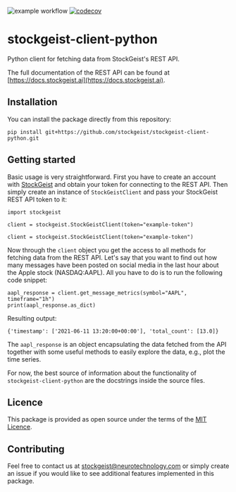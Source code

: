 ![example workflow](https://github.com/stockgeist/stockgeist-client-python/actions/workflows/main.yml/badge.svg)
[![codecov](https://codecov.io/gh/stockgeist/stockgeist-client-python/branch/master/graph/badge.svg?token=NB0TY4LXTD)](https://codecov.io/gh/stockgeist/stockgeist-client-python)

[comment]: <> ([![Documentation Status]&#40;https://readthedocs.org/projects/stockgeist-client-python/badge/?version=latest&#41;]&#40;https://stockgeist-client-python.readthedocs.io/en/latest/?badge=latest&#41;)


# stockgeist-client-python
Python client for fetching data from StockGeist's REST API. 

The full documentation of the REST API 
can be found at [https://docs.stockgeist.ai](https://docs.stockgeist.ai).

## Installation
You can install the package directly from this repository:

`pip install git+https://github.com/stockgeist/stockgeist-client-python.git`

## Getting started
Basic usage is very straightforward. First you have to create an account with 
[StockGeist](https://dashboard.stockgeist.ai) and obtain your token for connecting to the REST API.
Then simply create an instance of `StockGeistClient` and pass your StockGeist REST API token to it:

```
import stockgeist

client = stockgeist.StockGeistClient(token="example-token")
```

`client = stockgeist.StockGeistClient(token="example-token")`

Now through the `client` object you get the access to all methods for fetching data from the REST API. 
Let's say that you want to find out how many messages have been posted on social media in the last hour
about the Apple stock (NASDAQ:AAPL). All you have to do is to run the following code snippet:

```
aapl_response = client.get_message_metrics(symbol="AAPL", timeframe="1h")
print(aapl_response.as_dict)
```

Resulting output:

```
{'timestamp': ['2021-06-11 13:20:00+00:00'], 'total_count': [13.0]}
```

The `aapl_response` is an object encapsulating the data fetched from the API together with some useful 
methods to easily explore the data, e.g., plot the time series.

For now, the best source of information about the functionality of `stockgeist-client-python` are the 
docstrings inside the source files.


## Licence
This package is provided as open source under the terms of the [MIT Licence](https://opensource.org/licenses/MIT).

## Contributing
Feel free to contact us at [stockgeist@neurotechnology.com](stockgeist@neurotechnology.com) or simply 
create an issue if you would like to see additional features implemented in this package. 
